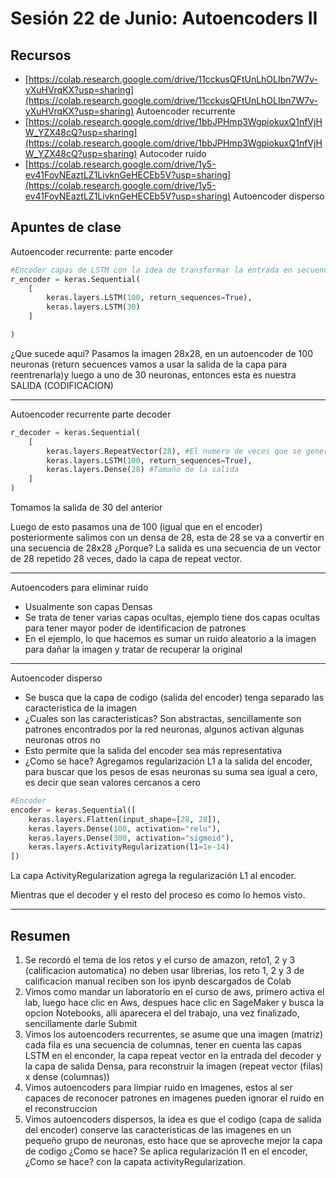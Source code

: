 # Sesión 22 de Junio: Autoencoders II

## Recursos

- [https://colab.research.google.com/drive/11cckusQFtUnLhOLIbn7W7v-yXuHVrqKX?usp=sharing](https://colab.research.google.com/drive/11cckusQFtUnLhOLIbn7W7v-yXuHVrqKX?usp=sharing) Autoencoder recurrente
- [https://colab.research.google.com/drive/1bbJPHmp3WgpiokuxQ1nfVjHW_YZX48cQ?usp=sharing](https://colab.research.google.com/drive/1bbJPHmp3WgpiokuxQ1nfVjHW_YZX48cQ?usp=sharing) Autocoder ruido
- [https://colab.research.google.com/drive/1y5-ev41FoyNEaztLZ1LivknGeHECEb5V?usp=sharing](https://colab.research.google.com/drive/1y5-ev41FoyNEaztLZ1LivknGeHECEb5V?usp=sharing) Autoencoder disperso

## Apuntes de clase

Autoencoder recurrente: parte encoder

```python
#Encoder capas de LSTM con la idea de transformar la entrada en secuencias, es tomar fila por fila, como una secuencia:
r_encoder = keras.Sequential(
    [
        keras.layers.LSTM(100, return_sequences=True),
        keras.layers.LSTM(30)
    ]

)
```

¿Que sucede aqui? Pasamos la imagen 28x28, en un autoencoder de 100 neuronas (return secuences vamos a usar la salida de la capa para reentrenarla)y luego a uno de 30 neuronas, entonces esta es nuestra SALIDA (CODIFICACION)

---

Autoencoder recurrente parte decoder

```python
r_decoder = keras.Sequential(
    [
        keras.layers.RepeatVector(28), #El numero de veces que se genera la secuencia de salida
        keras.layers.LSTM(100, return_sequences=True),
        keras.layers.Dense(28) #Tamaño de la salida
    ]
)
```

Tomamos la salida de 30 del anterior

Luego de esto pasamos una de 100 (igual que en el encoder) posteriormente salimos con un densa de 28, esta de 28 se va a convertir en una secuencia de 28x28 ¿Porque? La salida es una secuencia de un vector de 28 repetido 28 veces, dado la capa de repeat vector.

---

Autoencoders para eliminar ruido

- Usualmente son capas Densas
- Se trata de tener varias capas ocultas, ejemplo tiene dos capas ocultas para tener mayor poder de identificacion de patrones
- En el ejemplo, lo que hacemos es sumar un ruido aleatorio a la imagen para dañar la imagen y tratar de recuperar la original

---

Autoencoder disperso

- Se busca que la capa de codigo (salida del encoder) tenga separado las caracteristica de la imagen
- ¿Cuales son las caracteristicas? Son abstractas, sencillamente son patrones encontrados por la red neuronas, algunos activan algunas neuronas otros no
- Esto permite que la salida del encoder sea más representativa
- ¿Como se hace? Agregamos regularización L1 a la salida del encoder, para buscar que los pesos de esas neuronas su suma sea igual a cero, es decir que sean valores cercanos a cero

```python
#Encoder
encoder = keras.Sequential([
    keras.layers.Flatten(input_shape=[28, 28]),
    keras.layers.Dense(100, activation="relu"),
    keras.layers.Dense(300, activation="sigmoid"),
    keras.layers.ActivityRegularization(l1=1e-14)
])

```

La capa ActivityRegularization agrega la regularización L1 al encoder.

Mientras que el decoder y el resto del proceso es como lo hemos visto.

---

## Resumen

1. Se recordó el tema de los retos y el curso de amazon, reto1, 2 y 3 (calificacion automatica) no deben usar librerias, los reto 1, 2 y 3 de calificacion manual reciben son los ipynb descargados de Colab
2. Vimos como mandar un laboratorio en el curso de aws, primero activa el lab, luego hace clic en Aws, despues hace clic en SageMaker y busca la opcion Notebooks, alli aparecera el del trabajo, una vez finalizado, sencillamente darle Submit
3. Vimos los autoencoders recurrentes, se asume que una imagen (matriz) cada fila es una secuencia de columnas, tener en cuenta las capas LSTM en el enconder, la capa repeat vector en la entrada del decoder y la capa de salida Densa, para reconstruir la imagen (repeat vector (filas) x dense (columnas))
4. Vimos autoencoders para limpiar ruido en imagenes, estos al ser capaces de reconocer patrones en imagenes pueden ignorar el ruido en el reconstruccion
5. Vimos autoencoders dispersos, la idea es que el codigo (capa de salida del encoder) conserve las caracteristicas de las imagenes en un pequeño grupo de neuronas, esto hace que se aproveche mejor la capa de codigo ¿Como se hace? Se aplica regularización l1 en el encoder, ¿Como se hace? con la capata activityRegularization.